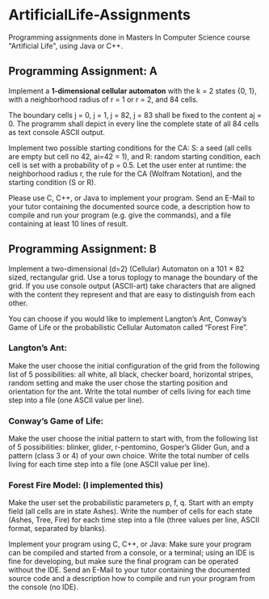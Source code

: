 # ArtificialLife-Assignments
Programming assignments done in Masters In Computer Science course "Artificial Life", using Java or C++.

## Programming Assignment: A

Implement a **1-dimensional cellular automaton** with the k = 2 states {0, 1}, with a neighborhood
radius of r = 1 or r = 2, and 84 cells.

The boundary cells j = 0, j = 1, j = 82, j = 83 shall be fixed to the content aj = 0. The
programm shall depict in every line the complete state of all 84 cells as text console ASCII
output.

Implement two possible starting conditions for the CA:
S: a seed (all cells are empty but cell no 42, ai=42 = 1), and
R: random starting condition, each cell is set with a probability of p = 0.5.
Let the user enter at runtime: the neighborhood radius r, the rule for the CA (Wolfram
Notation), and the starting condition (S or R).

Please use C, C++, or Java to implement your program.
Send an E-Mail to your tutor containing the documented source code, a description how
to compile and run your program (e.g. give the commands), and a file containing at
least 10 lines of result.

## Programming Assignment: B

Implement a two-dimensional (d=2) (Cellular) Automaton on a 101 × 82 sized, rectangular
grid. Use a torus toplogy to manage the boundary of the grid. If you use console output
(ASCII-art) take characters that are aligned with the content they represent and that are
easy to distinguish from each other.

You can choose if you would like to implement Langton’s Ant, Conway’s Game of Life or
the probabilistic Cellular Automaton called “Forest Fire”.

### Langton’s Ant:
Make the user choose the initial configuration of the grid from the following list of 5 possibilities:
all white, all black, checker board, horizontal stripes, random setting and make the
user chose the starting position and orientation for the ant.
Write the total number of cells living for each time step into a file (one ASCII value per line).

### Conway’s Game of Life:
Make the user choose the initial pattern to start with, from the following list of 5 possibilities:
blinker, glider, r-pentomino, Gosper’s Glider Gun, and a pattern (class 3 or 4) of your
own choice.
Write the total number of cells living for each time step into a file (one ASCII value per line).

### Forest Fire Model: (I implemented this)
Make the user set the probabilistic parameters p, f, q. Start with an empty field (all cells are
in state Ashes).
Write the number of cells for each state (Ashes, Tree, Fire) for each time step into a file
(three values per line, ASCII format, separated by blanks).

Implement your program using C, C++, or Java:
Make sure your program can be compiled and started from a console, or a terminal; using an
IDE is fine for developing, but make sure the final program can be operated without the IDE.
Send an E-Mail to your tutor containing the documented source code and a description
how to compile and run your program from the console (no IDE).
